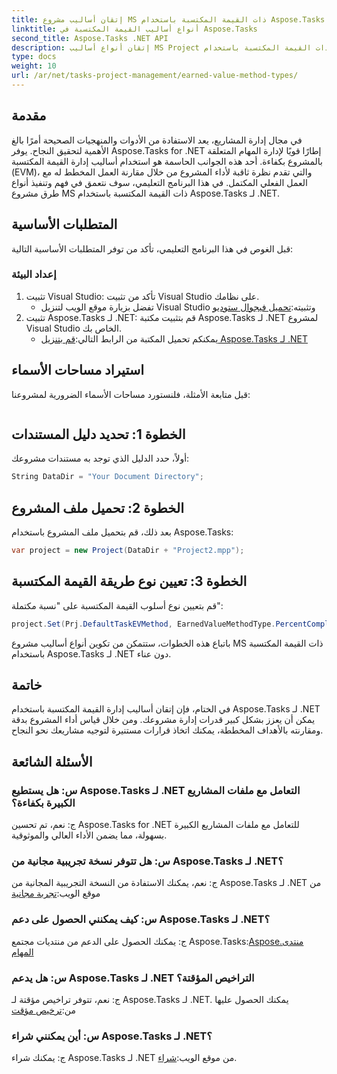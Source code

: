 ```yaml
---
title: إتقان أساليب مشروع MS ذات القيمة المكتسبة باستخدام Aspose.Tasks
linktitle: أنواع أساليب القيمة المكتسبة في Aspose.Tasks
second_title: Aspose.Tasks .NET API
description: إتقان أنواع أساليب MS Project ذات القيمة المكتسبة باستخدام Aspose.Tasks لـ .NET. تعزيز كفاءة إدارة المشروع دون عناء.
type: docs
weight: 10
url: /ar/net/tasks-project-management/earned-value-method-types/
---
```

## مقدمة
في مجال إدارة المشاريع، يعد الاستفادة من الأدوات والمنهجيات الصحيحة أمرًا بالغ الأهمية لتحقيق النجاح. يوفر Aspose.Tasks for .NET إطارًا قويًا لإدارة المهام المتعلقة بالمشروع بكفاءة. أحد هذه الجوانب الحاسمة هو استخدام أساليب إدارة القيمة المكتسبة (EVM)، والتي تقدم نظرة ثاقبة لأداء المشروع من خلال مقارنة العمل المخطط له مع العمل الفعلي المكتمل. في هذا البرنامج التعليمي، سوف نتعمق في فهم وتنفيذ أنواع طرق مشروع MS ذات القيمة المكتسبة باستخدام Aspose.Tasks لـ .NET.
## المتطلبات الأساسية
قبل الغوص في هذا البرنامج التعليمي، تأكد من توفر المتطلبات الأساسية التالية:
### إعداد البيئة
1. تثبيت Visual Studio: تأكد من تثبيت Visual Studio على نظامك.
   -  تفضل بزيارة موقع الويب لتنزيل Visual Studio وتثبيته:[تحميل فيجوال ستوديو](https://visualstudio.microsoft.com/downloads/)
2. تثبيت Aspose.Tasks لـ .NET: قم بتثبيت مكتبة Aspose.Tasks لـ .NET لمشروع Visual Studio الخاص بك.
   -  يمكنكم تحميل المكتبة من الرابط التالي:[قم بتنزيل Aspose.Tasks لـ .NET](https://releases.aspose.com/tasks/net/)

## استيراد مساحات الأسماء
قبل متابعة الأمثلة، فلنستورد مساحات الأسماء الضرورية لمشروعنا:
```csharp

```

## الخطوة 1: تحديد دليل المستندات
أولاً، حدد الدليل الذي توجد به مستندات مشروعك:
```csharp
String DataDir = "Your Document Directory";
```
## الخطوة 2: تحميل ملف المشروع
بعد ذلك، قم بتحميل ملف المشروع باستخدام Aspose.Tasks:
```csharp
var project = new Project(DataDir + "Project2.mpp");
```
## الخطوة 3: تعيين نوع طريقة القيمة المكتسبة
قم بتعيين نوع أسلوب القيمة المكتسبة على "نسبة مكتملة":
```csharp
project.Set(Prj.DefaultTaskEVMethod, EarnedValueMethodType.PercentComplete);
```
باتباع هذه الخطوات، ستتمكن من تكوين أنواع أساليب مشروع MS ذات القيمة المكتسبة باستخدام Aspose.Tasks لـ .NET دون عناء.

## خاتمة
في الختام، فإن إتقان أساليب إدارة القيمة المكتسبة باستخدام Aspose.Tasks لـ .NET يمكن أن يعزز بشكل كبير قدرات إدارة مشروعك. ومن خلال قياس أداء المشروع بدقة ومقارنته بالأهداف المخططة، يمكنك اتخاذ قرارات مستنيرة لتوجيه مشاريعك نحو النجاح.
## الأسئلة الشائعة
### س: هل يستطيع Aspose.Tasks لـ .NET التعامل مع ملفات المشاريع الكبيرة بكفاءة؟
ج: نعم، تم تحسين Aspose.Tasks for .NET للتعامل مع ملفات المشاريع الكبيرة بسهولة، مما يضمن الأداء العالي والموثوقية.
### س: هل تتوفر نسخة تجريبية مجانية من Aspose.Tasks لـ .NET؟
ج: نعم، يمكنك الاستفادة من النسخة التجريبية المجانية من Aspose.Tasks لـ .NET من موقع الويب:[تجربة مجانية](https://releases.aspose.com/)
### س: كيف يمكنني الحصول على دعم Aspose.Tasks لـ .NET؟
 ج: يمكنك الحصول على الدعم من منتديات مجتمع Aspose.Tasks:[Aspose.منتدى المهام](https://forum.aspose.com/c/tasks/15)
### س: هل يدعم Aspose.Tasks لـ .NET التراخيص المؤقتة؟
 ج: نعم، تتوفر تراخيص مؤقتة لـ Aspose.Tasks لـ .NET. يمكنك الحصول عليها من:[ترخيص مؤقت](https://purchase.aspose.com/temporary-license/)
### س: أين يمكنني شراء Aspose.Tasks لـ .NET؟
 ج: يمكنك شراء Aspose.Tasks لـ .NET من موقع الويب:[شراء](https://purchase.aspose.com/buy).